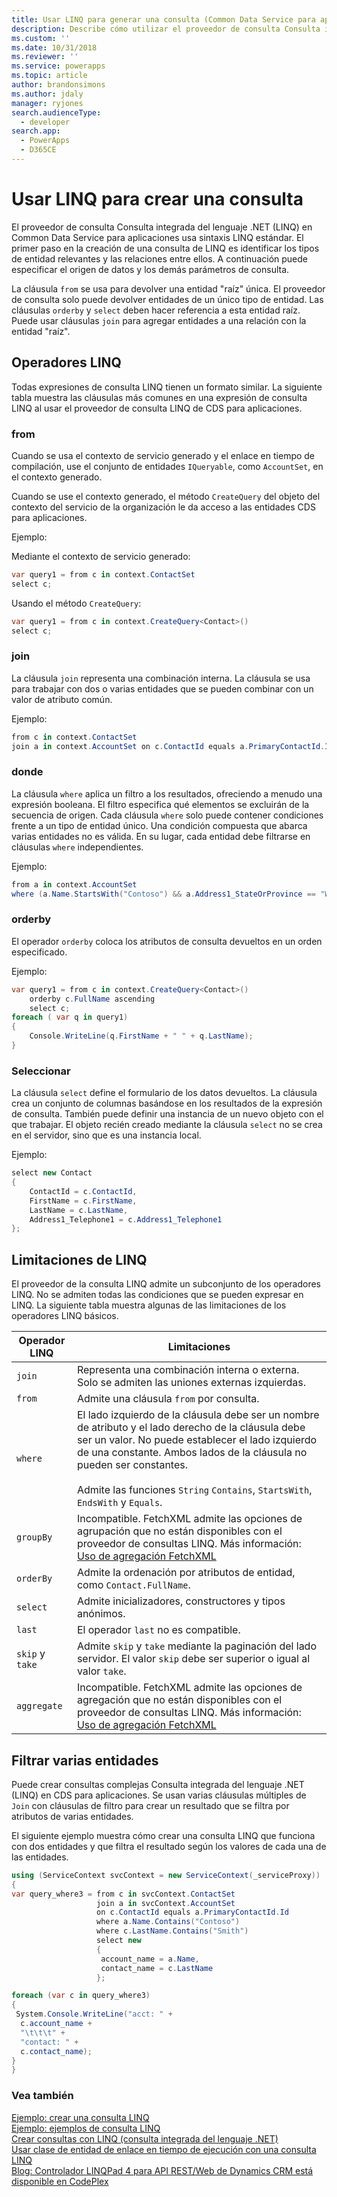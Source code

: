 ```yaml
---
title: Usar LINQ para generar una consulta (Common Data Service para aplicaciones) | Microsoft Docs
description: Describe cómo utilizar el proveedor de consulta Consulta integrada del lenguaje .NET (LINQ) en Dynamics 365 para crear una consulta
ms.custom: ''
ms.date: 10/31/2018
ms.reviewer: ''
ms.service: powerapps
ms.topic: article
author: brandonsimons
ms.author: jdaly
manager: ryjones
search.audienceType:
  - developer
search.app:
  - PowerApps
  - D365CE
---
```

# <a name="use-linq-to-construct-a-query"></a>Usar LINQ para crear una consulta

El proveedor de consulta Consulta integrada del lenguaje .NET (LINQ) en Common Data Service para aplicaciones usa sintaxis LINQ estándar. El primer paso en la creación de una consulta de LINQ es identificar los tipos de entidad relevantes y las relaciones entre ellos. A continuación puede especificar el origen de datos y los demás parámetros de consulta.  

 La cláusula `from` se usa para devolver una entidad "raíz" única. El proveedor de consulta solo puede devolver entidades de un único tipo de entidad. Las cláusulas `orderby` y `select` deben hacer referencia a esta entidad raíz. Puede usar cláusulas `join` para agregar entidades a una relación con la entidad "raíz".  

<a name="bkmk_operators"></a>   

## <a name="linq-operators"></a>Operadores LINQ  
 Todas expresiones de consulta LINQ tienen un formato similar. La siguiente tabla muestra las cláusulas más comunes en una expresión de consulta LINQ al usar el proveedor de consulta LINQ de CDS para aplicaciones.  

### <a name="from"></a>from  
 Cuando se usa el contexto de servicio generado y el enlace en tiempo de compilación, use el conjunto de entidades `IQueryable`, como `AccountSet`, en el contexto generado.  

 Cuando se use el contexto generado, el método `CreateQuery` del objeto del contexto del servicio de la organización le da acceso a las entidades CDS para aplicaciones.  

 Ejemplo:  

 Mediante el contexto de servicio generado:  

```csharp  
var query1 = from c in context.ContactSet  
select c;  
```  

 Usando el método `CreateQuery`:  

```csharp  
var query1 = from c in context.CreateQuery<Contact>()  
select c;  
```  

### <a name="join"></a>join  
 La cláusula `join` representa una combinación interna. La cláusula se usa para trabajar con dos o varias entidades que se pueden combinar con un valor de atributo común.  

 Ejemplo:  

```csharp  
from c in context.ContactSet  
join a in context.AccountSet on c.ContactId equals a.PrimaryContactId.Id  
```  

### <a name="where"></a>donde  
 La cláusula `where` aplica un filtro a los resultados, ofreciendo a menudo una expresión booleana. El filtro especifica qué elementos se excluirán de la secuencia de origen. Cada cláusula `where` solo puede contener condiciones frente a un tipo de entidad único. Una condición compuesta que abarca varias entidades no es válida. En su lugar, cada entidad debe filtrarse en cláusulas `where` independientes.  

 Ejemplo:  

```csharp  
from a in context.AccountSet  
where (a.Name.StartsWith("Contoso") && a.Address1_StateOrProvince == "WA")  
```  

### <a name="orderby"></a>orderby  
 El operador `orderby` coloca los atributos de consulta devueltos en un orden especificado.  

 Ejemplo:  

```csharp  
var query1 = from c in context.CreateQuery<Contact>()     
    orderby c.FullName ascending     
    select c;  
foreach ( var q in query1)     
{  
    Console.WriteLine(q.FirstName + " " + q.LastName);     
}  
```  

### <a name="select"></a>Seleccionar  
 La cláusula `select` define el formulario de los datos devueltos. La cláusula crea un conjunto de columnas basándose en los resultados de la expresión de consulta. También puede definir una instancia de un nuevo objeto con el que trabajar. El objeto recién creado mediante la cláusula `select` no se crea en el servidor, sino que es una instancia local.  

 Ejemplo:  

```csharp  
select new Contact     
{  
    ContactId = c.ContactId,  
    FirstName = c.FirstName,  
    LastName = c.LastName,  
    Address1_Telephone1 = c.Address1_Telephone1     
};  
```  

<a name="limitations"></a>   

## <a name="linq-limitations"></a>Limitaciones de LINQ  

 El proveedor de la consulta LINQ admite un subconjunto de los operadores LINQ. No se admiten todas las condiciones que se pueden expresar en LINQ. La siguiente tabla muestra algunas de las limitaciones de los operadores LINQ básicos.  


|   Operador LINQ   |                                                                                                                                              Limitaciones                                                                                                                                              |
|-------------------|-------------------------------------------------------------------------------------------------------------------------------------------------------------------------------------------------------------------------------------------------------------------------------------------------------|
|      `join`       |                                                                                                                Representa una combinación interna o externa. Solo se admiten las uniones externas izquierdas.                                                                                                                |
|      `from`       |                                                                                                                                 Admite una cláusula `from` por consulta.                                                                                                                                 |
|      `where`      | El lado izquierdo de la cláusula debe ser un nombre de atributo y el lado derecho de la cláusula debe ser un valor. No puede establecer el lado izquierdo de una constante. Ambos lados de la cláusula no pueden ser constantes.<br /><br /> Admite las funciones `String` `Contains`, `StartsWith`, `EndsWith` y `Equals`. |
|     `groupBy`     |                               Incompatible. FetchXML admite las opciones de agrupación que no están disponibles con el proveedor de consultas LINQ. Más información: [Uso de agregación FetchXML](/dynamics365/customer-engagement/developer/use-fetchxml-aggregation)                               |
|     `orderBy`     |                                                                                                                  Admite la ordenación por atributos de entidad, como `Contact.FullName`.                                                                                                                  |
|     `select`      |                                                                                                                       Admite inicializadores, constructores y tipos anónimos.                                                                                                                       |
|      `last`       |                                                                                                                                 El operador `last` no es compatible.                                                                                                                                 |
| `skip` y `take` |                                                                                       Admite `skip` y `take` mediante la paginación del lado servidor. El valor `skip` debe ser superior o igual al valor `take`.                                                                                        |
|    `aggregate`    |                             Incompatible. FetchXML admite las opciones de agregación que no están disponibles con el proveedor de consultas LINQ. Más información: [Uso de agregación FetchXML](/dynamics365/customer-engagement/developer/use-fetchxml-aggregation)                              |

<a name="filter"></a>   

## <a name="filter-multiple-entities"></a>Filtrar varias entidades  

 Puede crear consultas complejas Consulta integrada del lenguaje .NET (LINQ) en CDS para aplicaciones. Se usan varias cláusulas múltiples de `Join` con cláusulas de filtro para crear un resultado que se filtra por atributos de varias entidades.  

 El siguiente ejemplo muestra cómo crear una consulta LINQ que funciona con dos entidades y que filtra el resultado según los valores de cada una de las entidades.  

 ```csharp
 using (ServiceContext svcContext = new ServiceContext(_serviceProxy))
{
 var query_where3 = from c in svcContext.ContactSet
                    join a in svcContext.AccountSet
                    on c.ContactId equals a.PrimaryContactId.Id
                    where a.Name.Contains("Contoso")
                    where c.LastName.Contains("Smith")
                    select new
                    {
                     account_name = a.Name,
                     contact_name = c.LastName
                    };

 foreach (var c in query_where3)
 {
  System.Console.WriteLine("acct: " +
   c.account_name +
   "\t\t\t" +
   "contact: " +
   c.contact_name);
 }
}
 ```
### <a name="see-also"></a>Vea también  
 [Ejemplo: crear una consulta LINQ](/dynamics365/customer-engagement/developer/org-service/sample-create-linq-query.md)   
 [Ejemplo: ejemplos de consulta LINQ](/dynamics365/customer-engagement/developer/org-service/sample-complex-linq-queries.md)   
 [Crear consultas con LINQ (consulta integrada del lenguaje .NET)](/dynamics365/customer-engagement/developer/org-service/build-queries-with-linq-net-language-integrated-query.md)   
 [Usar clase de entidad de enlace en tiempo de ejecución con una consulta LINQ](/dynamics365/customer-engagement/developer/org-service/use-late-bound-entity-class-linq-query.md)   
 [Blog: Controlador LINQPad 4 para API REST/Web de Dynamics CRM está disponible en CodePlex](http://blogs.msdn.com/b/crminthefield/archive/2015/06/11/linqpad-4-driver-for-dynamics-crm-rest-webapi-are-available-on-codeplex.aspx)
